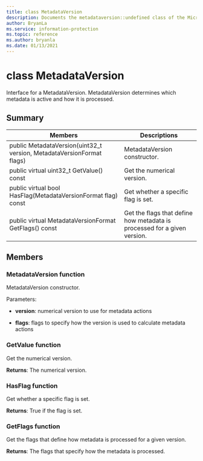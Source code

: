 ```yaml
---
title: class MetadataVersion 
description: Documents the metadataversion::undefined class of the Microsoft Information Protection (MIP) SDK.
author: BryanLa
ms.service: information-protection
ms.topic: reference
ms.author: bryanla
ms.date: 01/13/2021
---
```


# class MetadataVersion 
Interface for a MetadataVersion. MetadataVersion determines which metadata is active and how it is processed.
  
## Summary
 Members                        | Descriptions                                
--------------------------------|---------------------------------------------
public MetadataVersion(uint32_t version, MetadataVersionFormat flags)  |  MetadataVersion constructor.
public virtual uint32_t GetValue() const  |  Get the numerical version.
public virtual bool HasFlag(MetadataVersionFormat flag) const  |  Get whether a specific flag is set.
public virtual MetadataVersionFormat GetFlags() const  |  Get the flags that define how metadata is processed for a given version.
  
## Members
  
### MetadataVersion function
MetadataVersion constructor.

Parameters:  
* **version**: numerical version to use for metadata actions 


* **flags**: flags to specify how the version is used to calculate metadata actions


  
### GetValue function
Get the numerical version.

  
**Returns**: The numerical version.
  
### HasFlag function
Get whether a specific flag is set.

  
**Returns**: True if the flag is set.
  
### GetFlags function
Get the flags that define how metadata is processed for a given version.

  
**Returns**: The flags that specify how the metadata is processed.